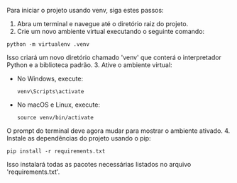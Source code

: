 Para iniciar o projeto usando venv, siga estes passos:

1. Abra um terminal e navegue até o diretório raiz do projeto.
2. Crie um novo ambiente virtual executando o seguinte comando:
```
python -m virtualenv .venv
```
Isso criará um novo diretório chamado 'venv' que conterá o interpretador Python e a biblioteca padrão.
3. Ative o ambiente virtual:
- No Windows, execute:
  ```
  venv\Scripts\activate
  ```
- No macOS e Linux, execute:
  ```
  source venv/bin/activate
  ```
O prompt do terminal deve agora mudar para mostrar o ambiente ativado.
4. Instale as dependências do projeto usando o pip:
```
pip install -r requirements.txt
```
Isso instalará todas as pacotes necessárias listados no arquivo 'requirements.txt'.
